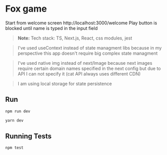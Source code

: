 # Fox game

Start from welcome screen
http://localhost:3000/welcome
Play button is blocked until name is typed in the input field

> **Note:**
> Tech stack: TS, Next.js, React, css modules, jest

> I've used useContext instead of state managment libs because in my perspective this app doesn't require big complex state managment

> I've used native img instead of next/Image because next images require certain domain names specified in the next config but due to API I can not specify it (cat API always uses different CDN)

> I am using local storage for state persistence

## Run

```bash
npm run dev
```

```bash
yarn dev
```

## Running Tests

```bash
npm test
```
